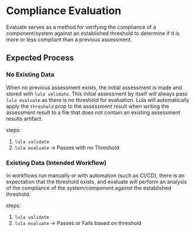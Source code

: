 # Compliance Evaluation

Evaluate serves as a method for verifying the compliance of a component/system against an established threshold to determine if it is more or less compliant than a previous assessment. 

## Expected Process

### No Existing Data

When no previous assessment exists, the initial assessment is made and stored with `lula validate`. This initial assessment by itself will always pass `lula evaluate` as there is no threshold for evaluation. Lula will automatically apply the `threshold` prop to the assessment result when writing the assessment result to a file that does not contain an existing assessment results artifact.

steps:
1. `lula validate`
2. `lula evaluate` -> Passes with no Threshold

### Existing Data (Intended Workflow)

In workflows run manually or with automation (such as CI/CD), there is an expectation that the threshold exists, and evaluate will perform an analysis of the compliance of the system/component against the established threshold.

steps:
1. `lula validate`
2. `lula evaluate` -> Passes or Fails based on threshold
